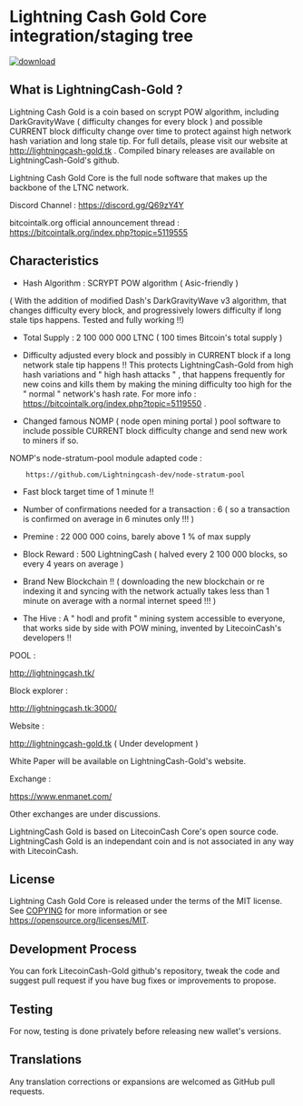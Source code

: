 Lightning Cash Gold Core integration/staging tree
===========================================

<a href="https://imgbb.com/"><img src="https://i.ibb.co/Kh247RM/download.png" alt="download" border="0"></a>

What is LightningCash-Gold ?
----------------------

Lightning Cash Gold is a coin based on scrypt POW algorithm, including DarkGravityWave ( difficulty changes for every block ) and possible CURRENT block difficulty change over time to protect against high network hash variation and long stale tip. For full details, please visit our website at http://lightningcash-gold.tk . Compiled binary releases are available on LightningCash-Gold's github.

Lightning Cash Gold Core is the full node software that makes up the backbone of the LTNC network.


Discord Channel : https://discord.gg/Q69zY4Y


bitcointalk.org official announcement thread : https://bitcointalk.org/index.php?topic=5119555




Characteristics
---------------------------------------------------------------------------


- Hash Algorithm : SCRYPT POW algorithm    ( Asic-friendly )

( With the addition of modified Dash's DarkGravityWave v3 algorithm, that changes difficulty every block, and progressively lowers difficulty if long stale tips happens. Tested and fully working !!)

- Total Supply : 2 100 000 000 LTNC ( 100 times Bitcoin's total supply )

- Difficulty adjusted every block and possibly in CURRENT block if a long network stale tip happens !! This protects LightningCash-Gold from high hash variations and " high hash attacks " , that happens frequently for new coins and kills them by making the mining difficulty too high for the " normal " network's hash rate. For more info :
		https://bitcointalk.org/index.php?topic=5119550 .

- Changed famous NOMP ( node open mining portal ) pool software to include possible CURRENT block difficulty change and send new work to miners if so.

NOMP's node-stratum-pool module adapted code : 

		https://github.com/Lightningcash-dev/node-stratum-pool

- Fast block target time of 1 minute !! 

- Number of confirmations needed for a transaction : 6  ( so a transaction is confirmed on average in 6 minutes only !!! )

- Premine : 22 000 000 coins, barely above 1 % of max supply

- Block Reward : 500 LightningCash ( halved every 2 100 000 blocks, so every 4 years on average )

- Brand New Blockchain !!  ( downloading the new blockchain or re indexing it and syncing with the network actually takes less than 1 minute on average with a normal internet speed !!! )

- The Hive : A " hodl and profit " mining system accessible to everyone, that works side by side with POW mining, invented by  LitecoinCash's developers !!

POOL :

http://lightningcash.tk/



Block explorer :

http://lightningcash.tk:3000/



Website :

http://lightningcash-gold.tk  ( Under development )



White Paper will be available on LightningCash-Gold's website.



Exchange : 

https://www.enmanet.com/

Other exchanges are under discussions.


LightningCash Gold is based on LitecoinCash Core's open source code.
LightningCash Gold is an independant coin and is not associated in any way with LitecoinCash.


License
-------

Lightning Cash Gold Core is released under the terms of the MIT license. See [COPYING](COPYING) for more
information or see https://opensource.org/licenses/MIT.

Development Process
-------------------

You can fork LitecoinCash-Gold github's repository, tweak the code and suggest pull request if you have bug fixes or improvements to propose.

Testing
-------

For now, testing is done privately before releasing new wallet's versions.

Translations
------------

Any translation corrections or expansions are welcomed as GitHub pull requests.
